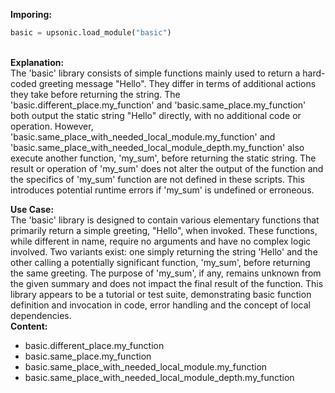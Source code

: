 <b class="custom_code_highlight_green">Imporing:</b><br>
```python
basic = upsonic.load_module("basic")
```
<br><b class="custom_code_highlight_green">Explanation:</b><br>The 'basic' library consists of simple functions mainly used to return a hard-coded greeting message "Hello". They differ in terms of additional actions they take before returning the string. The 'basic.different_place.my_function' and 'basic.same_place.my_function' both output the static string "Hello" directly, with no additional code or operation. However, 'basic.same_place_with_needed_local_module.my_function' and 'basic.same_place_with_needed_local_module_depth.my_function' also execute another function, 'my_sum', before returning the static string. The result or operation of 'my_sum' does not alter the output of the function and the specifics of 'my_sum' function are not defined in these scripts. This introduces potential runtime errors if 'my_sum' is undefined or erroneous.

<b class="custom_code_highlight_green">Use Case:</b><br>The 'basic' library is designed to contain various elementary functions that primarily return a simple greeting, "Hello", when invoked. These functions, while different in name, require no arguments and have no complex logic involved. Two variants exist: one simply returning the string 'Hello' and the other calling a potentially significant function, 'my_sum', before returning the same greeting. The purpose of 'my_sum', if any, remains unknown from the given summary and does not impact the final result of the function. This library appears to be a tutorial or test suite, demonstrating basic function definition and invocation in code, error handling and the concept of local dependencies.
<br><b class="custom_code_highlight_green">Content:</b><br>
  - basic.different_place.my_function
  - basic.same_place.my_function
  - basic.same_place_with_needed_local_module.my_function
  - basic.same_place_with_needed_local_module_depth.my_function
